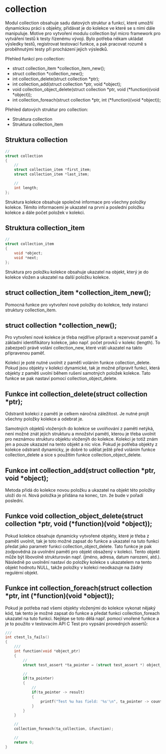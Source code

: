 # collection

Modul collection obsahuje sadu datových struktur a funkcí, které umožňí dynamickou práci s objekty, přidávat je do kolekce ve které se s nimi dále manipuluje.
Motive pro vytvoření modulu collection byl micro framework pro vytváření testů k testy řízenému vývoji.
Bylo potřeba někam ukládat výsledky testů, registrovat testovací funkce, a pak pracovat rozumě s proběhnutými testy při procházení jejich výsledků.

Přehled funkcí pro collection:
* struct collection_item *collection_item_new();
* struct collection *collection_new();
* int collection_delete(struct collection *ptr);
* int collection_add(struct collection *ptr, void *object);
* void collection_object_delete(struct collection *ptr, void (*function)(void *object));
* int collection_foreach(struct collection *ptr, int (*function)(void *object));

Přehled datových struktur pro collection:
* Struktura collection
* Struktura collection_item

## Struktura collection

```C
//
struct collection
{
	//
	struct collection_item *first_item;
	struct collection_item *last_item;

	//
	int length;
};
```

Struktura kolekce obsahuje společné informace pro všechny položky kolekce.
Těmito informacemi je ukazatel na první a poslední položku kolekce a dále počet položek v kolekci.

## Struktura collection_item

```C
//
struct collection_item
{
	void *object;
	void *next;
};
```

Struktura pro položku kolekce obsahuje ukazatel na objekt, který je do kolekce vložen a ukazatel na další položku kolekce.

## struct collection_item *collection_item_new();
Pomocná funkce pro vytvoření nové položky do kolekce, tedy instanci struktury collection_item.

## struct collection *collection_new();
Pro vytvoření nové kolekce je třeba nejdříve připravit a rezervovat paměť a základní identifikátory kolekce, jako např. počet provků v kolekc (length).
To zabezpečí právě volání collection_new, které vrátí ukazatel na takto připravenou paměť.

Kolekci je poté nutné uvolnit z paměťi voláním funkce collection_delete.
Pokud jsou objekty v kolekci dynamické, tak je možné připravit funkci, která objekty z paměti uvolní během rušení samotných položek kolekce.
Tato funkce se pak nastaví pomocí collection_object_delete.

## Funkce int collection_delete(struct collection *ptr);
Odstranit kolekci z paměti je celkem náročná záležitost.
Je nutné projít všechny položky kolekce a odebrat je.

Samotných objektů vložených do kolekce se uvolňování z paměti netýká, není možné znát jejich strukturu a množství paměti, kterou je třeba uvolnit pro neznámou strukturu objektu vloženýh do kolekce.
Kolekci je totiž znám jen a pouze ukazazel na tento objekt a nic více.
Pokud je potřeba objekty z kolekce odstranit dynamicky, je dobré to udělat ještě před voláním funkce collection_delete a sice s použitím funkce collection_object_delete.


## Funkce int collection_add(struct collection *ptr, void *object);
Metoda přidá do kolekce novou položku a ukazatel na objekt této položky uloží do ní.
Nová položka je přidána na konec, tzn. že bude v pořadí poslední.

## Funkce void collection_object_delete(struct collection *ptr, void (*function)(void *object));
Pokud kolekce obsahuje dynamicky vytvořené objekty, které je třeba z paměti uvolnit, tak je toto možné zapsat do funkce a ukazatel na tuto funkci předat jako parametr funkci collection_object_delete.
Tato funkce je pak zodpovědná za uvolnění paměti pro objekt obsažený v kolekci.
Tento objekt může být libovolně strukturován např. (jméno, adresa, datum narození, atd.).
Následně po uvolnění nastaví do položky kolekce s ukazatelem na tento objekt hodnotu NULL, takže položky v kolekci neodkazuje na žádný regulérní objekt.

## Funkce int collection_foreach(struct collection *ptr, int (*function)(void *object));
Pokud je potřeba nad všemi objekty vloženými do kolekce vykonat nějaký kód, tak tento je možné zapsat do funkce a předat funkci collection_foreach ukazatel na tuto funkci.
Nejlépe se toto dělá např. pomocí vnořené funkce a je to použito v testovacím API C Test pro vypsání provedných assertů:

```C
///
int ctest_ls_fails()
{
	///
	int function(void *object_ptr)
	{
		//
		struct test_assert *ta_pointer = (struct test_assert *) object_ptr;

		//
		if(ta_pointer)
		{
			//
			if(ta_pointer -> result)
			{
				printf("Test %u has field: '%s'\n", ta_pointer -> count, ta_pointer -> message);
			}
		}
	}

	//
	collection_foreach(ta_collection, &function);

	//
	return 0;
}
```

